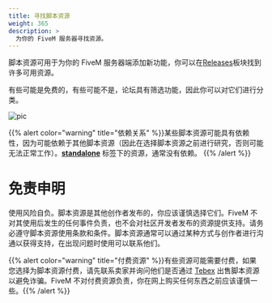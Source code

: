 ```yaml
---
title: 寻找脚本资源
weight: 365
description: >
  为你的 FiveM 服务器寻找资源。
---
```


脚本资源可用于为你的 FiveM 服务器端添加新功能，你可以在[Releases](https://forum.cfx.re/c/development/releases/7)板块找到许多可用资源。

有些可能是免费的，有些可能不是，论坛具有筛选功能，因此你可以对它们进行分类。

![pic](/finding-resources/resource-filtering.png)

{{% alert color="warning" title="依赖关系" %}}某些脚本资源可能具有依赖性，因为可能依赖于其他脚本资源（因此在选择脚本资源之前进行研究，否则可能无法正常工作）。[**standalone**](https://forum.cfx.re/tags/c/development/releases/7/standalone) 标签下的资源，通常没有依赖。 {{% /alert %}}

# 免责申明
使用风险自负。脚本资源是其他创作者发布的，你应该谨慎选择它们。FiveM 不对其使用后发生的任何事件负责，也不会对社区开发者发布的资源提供支持。请务必遵守脚本资源使用条款和条件。脚本资源通常可以通过某种方式与创作者进行沟通以获得支持，在出现问题时使用可以联系他们。

{{% alert color="warning" title="付费资源" %}}有些资源可能需要付费，如果您选择为脚本资源付费，请先联系卖家并询问他们是否通过 [Tebex](https://www.tebex.io/fivem) 出售脚本资源以避免诈骗。FiveM 不对付费资源负责，你在网上购买任何东西之前应该谨慎一些。{{% /alert %}}
